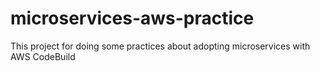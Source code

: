 # microservices-aws-practice
This project for doing some practices about adopting microservices with AWS CodeBuild
